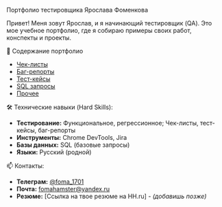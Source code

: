 Портфолио тестировщика Ярослава Фоменкова

Привет! Меня зовут Ярослав, и я начинающий тестировщик (QA). Это мое учебное портфолио, где я собираю примеры своих работ, конспекты и проекты.

📁 Содержание портфолио

- [Чек-листы](/checklists)
- [Баг-репорты](/bug-reports)
- [Тест-кейсы](/test-cases)
- [SQL запросы](/sql)
- [Прочее](/other)

🛠 Технические навыки (Hard Skills):
- **Тестирование:** Функциональное, регрессионное; Чек-листы, тест-кейсы, баг-репорты
- **Инструменты:** Chrome DevTools, Jira
- **Базы данных:** SQL (базовые запросы)
- **Языки:** Русский (родной)

📫 Контакты:
- **Телеграм:** [@foma_1701](https://t.me/foma_1701)
- **Почта:** fomahamster@yandex.ru
- **Резюме:** [Ссылка на твое резюме на HH.ru] - *(добавишь позже)*

